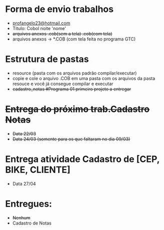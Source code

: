 # Forma de envio trabalhos
- profangelo23@hotmail.com
- Titulo: Cobol noite 'nome'
- ~~arquivos anexos .cob(sem a tela) .cob(com tela)~~
- arquivos anexos -> *.COB (com tela feita no programa GTC)

# Estrutura de pastas 
- resource (pasta com os arquivos padrão compilar/executar)
- copie e cole o arquivo .COB em uma pasta com os arquivos da pasta resouce e você já consegue compilar e executar
- ~~cadastro_notas #Programa 01 primeiro projeto a entregar~~

# ~~Entrega do próximo trab.Cadastro Notas~~
- ~~Data 22/03~~
- ~~Data 24/03 (somente para os que faltaram no dia 09/03)~~
# Entrega atividade Cadastro de [CEP, BIKE, CLIENTE]
- Data 27/04

# Entregues:
- ~~Nenhum~~
- Cadastro de Notas
